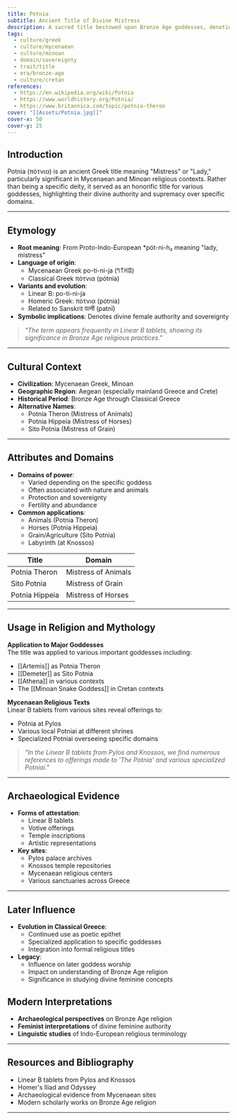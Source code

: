 ```yaml
---
title: Potnia
subtitle: Ancient Title of Divine Mistress
description: A sacred title bestowed upon Bronze Age goddesses, denoting their supreme authority as 'Mistress' or 'Lady' of their domain
tags:
  - culture/greek
  - culture/mycenaean
  - culture/minoan
  - domain/sovereignty
  - trait/title
  - era/bronze-age
  - culture/cretan
references:
  - https://en.wikipedia.org/wiki/Potnia
  - https://www.worldhistory.org/Potnia/
  - https://www.britannica.com/topic/potnia-theron
cover: "[[Assets/Potnia.jpg]]"
cover-x: 50
cover-y: 25
---
```

## Introduction
Potnia (πότνια) is an ancient Greek title meaning "Mistress" or "Lady," particularly significant in Mycenaean and Minoan religious contexts. Rather than being a specific deity, it served as an honorific title for various goddesses, highlighting their divine authority and supremacy over specific domains.

---

## Etymology

- **Root meaning**: From Proto-Indo-European *pót-ni-h₂ meaning "lady, mistress"
- **Language of origin**: 
  - Mycenaean Greek po-ti-ni-ja (𐀡𐀵𐀝𐀊)
  - Classical Greek πότνια (pótnia)
- **Variants and evolution**: 
  - Linear B: po-ti-ni-ja
  - Homeric Greek: πότνια (pótnia)
  - Related to Sanskrit पत्नी (patnī)
- **Symbolic implications**: Denotes divine female authority and sovereignty

> _"The term appears frequently in Linear B tablets, showing its significance in Bronze Age religious practices."_

---

##  Cultural Context

- **Civilization**: Mycenaean Greek, Minoan
- **Geographic Region**: Aegean (especially mainland Greece and Crete)
- **Historical Period**: Bronze Age through Classical Greece
- **Alternative Names**:
  - Potnia Theron (Mistress of Animals)
  - Potnia Hippeia (Mistress of Horses)
  - Sito Potnia (Mistress of Grain)

---

## Attributes and Domains

- **Domains of power**: 
  - Varied depending on the specific goddess
  - Often associated with nature and animals
  - Protection and sovereignty
  - Fertility and abundance
- **Common applications**:
  - Animals (Potnia Theron)
  - Horses (Potnia Hippeia)
  - Grain/Agriculture (Sito Potnia)
  - Labyrinth (at Knossos)

| Title | Domain |
|-------|--------|
| Potnia Theron | Mistress of Animals |
| Sito Potnia | Mistress of Grain |
| Potnia Hippeia | Mistress of Horses |

---

## Usage in Religion and Mythology

**Application to Major Goddesses**  
The title was applied to various important goddesses including:
- [[Artemis]] as Potnia Theron
- [[Demeter]] as Sito Potnia
- [[Athena]] in various contexts
- The [[Minoan Snake Goddess]] in Cretan contexts

**Mycenaean Religious Texts**  
Linear B tablets from various sites reveal offerings to:
- Potnia at Pylos
- Various local Potniai at different shrines
- Specialized Potniai overseeing specific domains

> _"In the Linear B tablets from Pylos and Knossos, we find numerous references to offerings made to 'The Potnia' and various specialized Potniai."_

---

## Archaeological Evidence

- **Forms of attestation**: 
  - Linear B tablets
  - Votive offerings
  - Temple inscriptions
  - Artistic representations
- **Key sites**: 
  - Pylos palace archives
  - Knossos temple repositories
  - Mycenaean religious centers
  - Various sanctuaries across Greece

---

## Later Influence

- **Evolution in Classical Greece**:
  - Continued use as poetic epithet
  - Specialized application to specific goddesses
  - Integration into formal religious titles
- **Legacy**:
  - Influence on later goddess worship
  - Impact on understanding of Bronze Age religion
  - Significance in studying divine feminine concepts

## Modern Interpretations

- **Archaeological perspectives** on Bronze Age religion
- **Feminist interpretations** of divine feminine authority
- **Linguistic studies** of Indo-European religious terminology

---

## Resources and Bibliography

- Linear B tablets from Pylos and Knossos
- Homer's Iliad and Odyssey
- Archaeological evidence from Mycenaean sites
- Modern scholarly works on Bronze Age religion

---